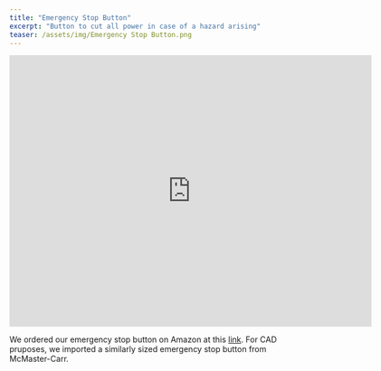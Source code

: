 ```yaml
---
title: "Emergency Stop Button"
excerpt: "Button to cut all power in case of a hazard arising"
teaser: /assets/img/Emergency Stop Button.png
---
```


<iframe src="https://myhub.autodesk360.com/ue2fc2baa/shares/public/SH512d4QTec90decfa6e7f5f3c4db45ca07a?mode=embed" width="640" height="480" allowfullscreen="true" webkitallowfullscreen="true" mozallowfullscreen="true"  frameborder="0"></iframe>

We ordered our emergency stop button on Amazon at this [link](https://www.amazon.com/gp/product/B09MTMBX8Y?ie=UTF8&linkCode=sl1&tag=drd0cf-20&linkId=f5c970e37e969c8f6d6d67837862efe5&language=en_US&ref_=as_li_ss_tl&th=1). For CAD pruposes, we imported a similarly sized emergency stop button from McMaster-Carr.
